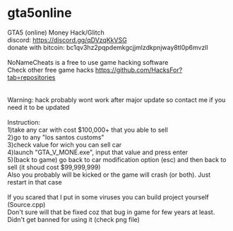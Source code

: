 # gta5online
GTA5 (online) Money Hack/Glitch<br />
discord: https://discord.gg/qDVzqKkVSG<br />
donate with bitcoin: bc1qv3hz2pqpdemkgcjjmlzdkpnjway8tl0p6mvzll<br /><br />
NoNameCheats is a free to use game hacking software<br />
Check other free game hacks https://github.com/HacksFor?tab=repositories<br />
<br /><br />Warning: hack probably wont work after major update so contact me if you need it to be updated
<br /><br />Instruction: <br />1)take any car with cost $100,000+ that you able to sell
<br />2)go to any "los santos customs"
<br />3)check value for wich you can sell car
<br />4)launch "GTA_V_MONE.exe", input that value and press enter
<br />5)(back to game) go back to car modification option (esc) and then back to sell (it shoud cost $99,999,999)
<br />Also you probably will be kicked or the game will crash (or both). Just restart in that case
<br /><br />If you scared that I put in some viruses you can build project yourself (Source.cpp)
<br />Don't sure will that be fixed coz that bug in game for few years at least. Didn't get banned for using it (check png file)
